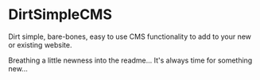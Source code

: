 DirtSimpleCMS
=============

Dirt simple, bare-bones, easy to use CMS functionality to add to your new or existing website. 

Breathing a little newness into the readme...
It's always time for something new...
